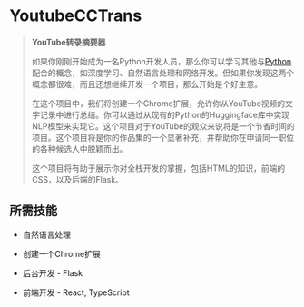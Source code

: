 # YoutubeCCTrans

> **YouTube转录摘要器**
>
> 如果你刚刚开始成为一名Python开发人员，那么你可以学习其他与[Python](https://link.juejin.cn?target=https%3A%2F%2Fwww.techgeekbuzz.com%2Fwhat-is-python-used-for%2F)配合的概念，如深度学习、自然语言处理和网络开发。但如果你发现这两个概念都很难，而且还想继续开发一个项目，那么开始是个好主意。
>
> 在这个项目中，我们将创建一个Chrome扩展，允许你从YouTube视频的文字记录中进行总结。你可以通过从现有的Python的Huggingface库中实现NLP模型来实现它。这个项目对于YouTube的观众来说将是一个节省时间的项目。这个项目将是你的作品集的一个显著补充，并帮助你在申请同一职位的各种候选人中脱颖而出。
>
> 这个项目将有助于展示你对全栈开发的掌握，包括HTML的知识，前端的CSS，以及后端的Flask。

## **所需技能**

- 自然语言处理

- 创建一个Chrome扩展
- 后台开发 - Flask
- 前端开发 - React, TypeScript